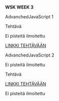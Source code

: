 **WSK WEEK 3**

AdvanchedJavaScript 1

Tehtävä

Ei pisteitä ilmoitettu

[LINKKI TEHTÄVÄÄN](https://users.metropolia.fi/~jonnekoi/WSK/WSK_week3/AdvancedJavaScript1/)

AdvanchedJavaScript 2

Ei pisteitä ilmoitettu

Tehtävä

[LINKKI TEHTÄVÄÄN](https://users.metropolia.fi/~jonnekoi/WSK/WSK_week3/AdvancedJavaScript2/)

Ei pisteitä ilmoitettu
